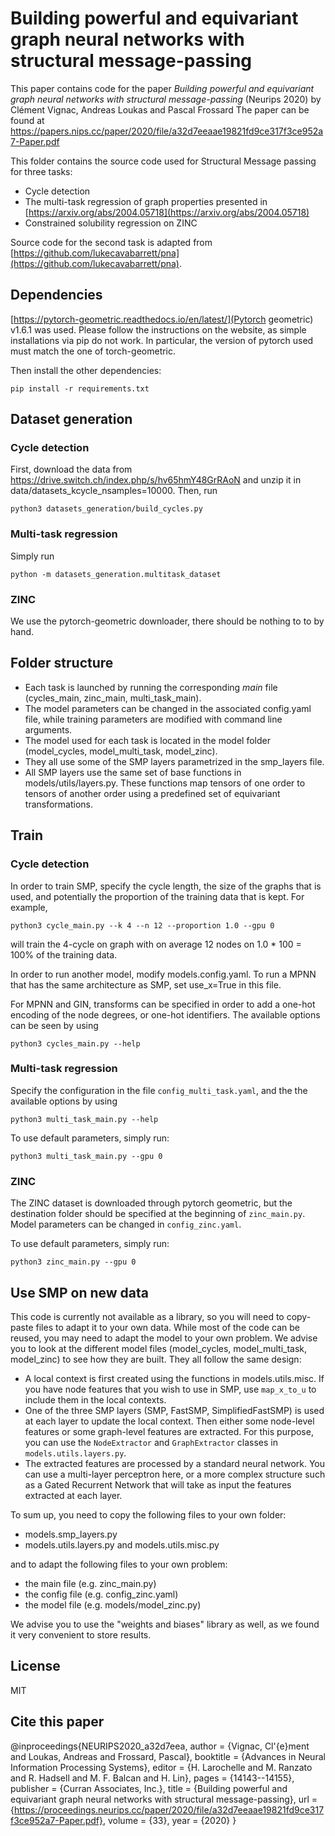 # Building powerful and equivariant graph neural networks with structural message-passing

This paper contains code for the paper *Building powerful and equivariant graph neural networks with structural message-passing* (Neurips 2020) by
Clément Vignac, Andreas Loukas and Pascal Frossard 
The paper can be found at https://papers.nips.cc/paper/2020/file/a32d7eeaae19821fd9ce317f3ce952a7-Paper.pdf

This folder contains the source code used for Structural Message passing for three tasks:
  - Cycle detection
  - The multi-task regression of graph properties presented in [https://arxiv.org/abs/2004.05718](https://arxiv.org/abs/2004.05718)
  - Constrained solubility regression on ZINC

Source code for the second task is adapted from [https://github.com/lukecavabarrett/pna](https://github.com/lukecavabarrett/pna).


## Dependencies
[https://pytorch-geometric.readthedocs.io/en/latest/](Pytorch geometric) v1.6.1 was used. Please follow the instructions on the
website, as simple installations via pip do not work. In particular, the version of pytorch used must match the one of torch-geometric.

Then install the other dependencies:
```
pip install -r requirements.txt
```

## Dataset generation

### Cycle detection
First, download the data from https://drive.switch.ch/index.php/s/hv65hmY48GrRAoN
and unzip it in data/datasets_kcycle_nsamples=10000. Then, run

```
python3 datasets_generation/build_cycles.py
```

### Multi-task regression
Simply run
```
python -m datasets_generation.multitask_dataset
```

### ZINC
We use the pytorch-geometric downloader, there should be nothing to to by hand.
## Folder structure

  - Each task is launched by running the corresponding *main* file (cycles_main, zinc_main, multi_task_main).
  - The model parameters can be changed in the associated config.yaml file, while training parameters are modified
with command line arguments. 
  - The model used for each task is located in the model folder (model_cycles,
model_multi_task, model_zinc). 
  - They all use some of the SMP layers parametrized in the smp_layers file. 
  - All SMP layers use the same set of base functions in models/utils/layers.py. These functions map tensors of one order
to tensors of another order using a predefined set of equivariant transformations.

## Train

### Cycle detection

In order to train SMP, specify the cycle length, the size of the graphs that is used, and potentially the proportion of the training data
that is kept. For example,
```
python3 cycle_main.py --k 4 --n 12 --proportion 1.0 --gpu 0
```
will train the 4-cycle on graph with on average 12 nodes on 1.0 * 100 = 100% of the training data.

In order to run another model, modify models.config.yaml. To run a MPNN that has the
same architecture as SMP, set use_x=True in this file. 

For MPNN and GIN, transforms can be specified in order to add a one-hot encoding of the node degrees,
 or one-hot identifiers. The available options can be seen by using
```
python3 cycles_main.py --help
```

### Multi-task regression

Specify the configuration in the file `config_multi_task.yaml`, and the the available options by using
``` 
python3 multi_task_main.py --help
```
To use default parameters, simply run:
```
python3 multi_task_main.py --gpu 0
```

### ZINC

The ZINC dataset is downloaded through pytorch geometric, but the destination folder should be specified at 
the beginning of `zinc_main.py`. Model parameters can be changed in `config_zinc.yaml`. 

To use default parameters, simply run:
```
python3 zinc_main.py --gpu 0
```

## Use SMP on new data

This code is currently not available as a library, so you will need to copy-paste files to adapt it to your 
own data. 
While most of the code can be reused, you may need to adapt the model to your own problem. We advise you to look at the
different model files (model_cycles, model_multi_task, model_zinc) to see how they are built. They all follow the same
design:
  - A local context is first created using the functions in models.utils.misc. If you have node features that
  you wish to use in SMP, use `map_x_to_u` to include them in the local contexts.
  - One of the three SMP layers (SMP, FastSMP, SimplifiedFastSMP) is used at each layer to update the local context.
  Then either some node-level features or some graph-level features are extracted. For this purpose, you can use
  the `NodeExtractor` and `GraphExtractor` classes in `models.utils.layers.py`.
  - The extracted features are processed by a standard neural network. You can use a multi-layer perceptron here, or
  a more complex structure such as a Gated Recurrent Network that will take as input the features extracted at
  each layer.
  
To sum up, you need to copy the following files to your own folder:
  - models.smp_layers.py
  - models.utils.layers.py and models.utils.misc.py

and to adapt the following files to your own problem:
  - the main file (e.g. zinc_main.py)
  - the config file (e.g. config_zinc.yaml)
  - the model file (e.g. models/model_zinc.py)
  
We advise you to use the "weights and biases" library as well, as we found it very convenient to store results.

## License
MIT

## Cite this paper

@inproceedings{NEURIPS2020_a32d7eea,
 author = {Vignac, Cl\'{e}ment and Loukas, Andreas and Frossard, Pascal},
 booktitle = {Advances in Neural Information Processing Systems},
 editor = {H. Larochelle and M. Ranzato and R. Hadsell and M. F. Balcan and H. Lin},
 pages = {14143--14155},
 publisher = {Curran Associates, Inc.},
 title = {Building powerful and equivariant graph neural networks with structural message-passing},
 url = {https://proceedings.neurips.cc/paper/2020/file/a32d7eeaae19821fd9ce317f3ce952a7-Paper.pdf},
 volume = {33},
 year = {2020}
}


